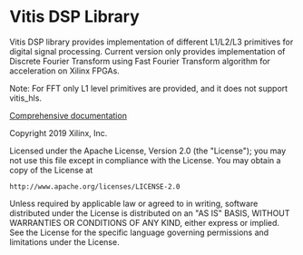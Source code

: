 # Vitis DSP Library

Vitis DSP library provides implementation of different L1/L2/L3 primitives for digital signal processing. Current version only provides implementation of Discrete Fourier Transform using Fast Fourier Transform algorithm for acceleration on Xilinx FPGAs. 

Note: For FFT only L1 level primitives are provided, and it does not support vitis_hls.

[Comprehensive documentation](https://xilinx.github.io/Vitis_Libraries/dsp/2019.2/)

Copyright 2019 Xilinx, Inc.

Licensed under the Apache License, Version 2.0 (the "License");
you may not use this file except in compliance with the License.
You may obtain a copy of the License at

    http://www.apache.org/licenses/LICENSE-2.0

Unless required by applicable law or agreed to in writing, software
distributed under the License is distributed on an "AS IS" BASIS,
WITHOUT WARRANTIES OR CONDITIONS OF ANY KIND, either express or implied.
See the License for the specific language governing permissions and
limitations under the License.

